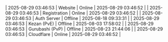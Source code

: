 | 2025-08-29 03:46:53 | Website | Online | 2025-08-29 03:46:52 |
| 2025-08-29 03:46:53 | Registration | Online | 2025-08-29 03:46:52 |
| 2025-08-29 03:46:53 | Auth Server | Offline | 2025-08-18 09:33:31 |
| 2025-08-29 03:46:53 | Kezan (PvE) | Offline | 2025-08-03 17:58:02 |
| 2025-08-29 03:46:53 | Gurubashi (PvP) | Offline | 2025-08-23 21:44:06 |
| 2025-08-29 03:46:53 | Cloudflare | Online | 2025-08-29 03:46:52 |
